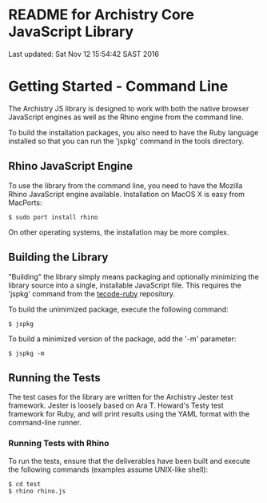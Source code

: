 README for Archistry Core JavaScript Library
============================================

Last updated: Sat Nov 12 15:54:42 SAST 2016

Getting Started - Command Line
==============================

The Archistry JS library is designed to work with both the
native browser JavaScript engines as well as the Rhino engine
from the command line.

To build the installation packages, you also need to have the
Ruby language installed so that you can run the 'jspkg'
command in the tools directory.

Rhino JavaScript Engine
-----------------------

To use the library from the command line, you need to have the
Mozilla Rhino JavaScript engine available.  Installation on
MacOS X is easy from MacPorts:

    $ sudo port install rhino

On other operating systems, the installation may be more
complex.

Building the Library
--------------------

"Building" the library simply means packaging and optionally
minimizing the library source into a single, installable
JavaScript file.  This requires the 'jspkg' command from the
[tecode-ruby](https://github.com/atownley/tecode-ruby) repository.

To build the unimimized package, execute the following
command:

    $ jspkg

To build a minimized version of the package, add the '-m'
parameter:

    $ jspkg -m

Running the Tests
-----------------

The test cases for the library are written for the Archistry
Jester test framework.  Jester is loosely based on Ara T.
Howard's Testy test framework for Ruby, and will print results
using the YAML format with the command-line runner.

### Running Tests with Rhino

To run the tests, ensure that the deliverables have been built
and execute the following commands (examples assume UNIX-like
shell):

    $ cd test
    $ rhino rhino.js

